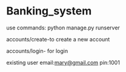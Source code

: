 # Banking_system

use commands: python manage.py runserver



accounts/create-to create a new account




accounts/login- for login



existing user email:mary@gmail.com  pin:1001
